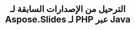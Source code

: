 ---
title: الترحيل من الإصدارات السابقة لـ Aspose.Slides لـ PHP عبر Java
type: docs
weight: 320
url: /ar/php-java/migration-from-earlier-versions-of-aspose-slides-for-java/
---